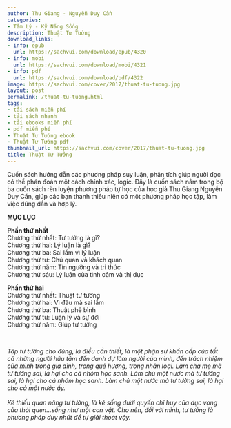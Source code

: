 ```yaml
---
author: Thu Giang - Nguyễn Duy Cần
categories:
- Tâm Lý - Kỹ Năng Sống
description: Thuật Tư Tưởng
download_links:
- info: epub
  url: https://sachvui.com/download/epub/4320
- info: mobi
  url: https://sachvui.com/download/mobi/4321
- info: pdf
  url: https://sachvui.com/download/pdf/4322
image: https://sachvui.com/cover/2017/thuat-tu-tuong.jpg
layout: post
permalink: /thuat-tu-tuong.html
tags:
- tải sách miễn phí
- tải sách nhanh
- tải ebooks miễn phí
- pdf miễn phí
- Thuật Tư Tưởng ebook
- Thuật Tư Tưởng pdf
thumbnail_url: https://sachvui.com/cover/2017/thuat-tu-tuong.jpg
title: Thuật Tư Tưởng
---
```


 <div class="item-desc text-justify"> <p>Cuốn sách hướng dẫn các phương pháp suy luận, phân tích giúp người đọc có thể phán đoán một cách chính xác, logic. Đây là cuốn sách nằm trong bộ ba cuốn sách rèn luyện phương pháp tự học của học giả Thu Giang Nguyễn Duy Cần, giúp các bạn thanh thiếu niên có một phương pháp học tập, làm việc đúng đắn và hợp lý.</p><p><strong>MỤC LỤC</strong></p><p><strong>Phần thứ nhất</strong><br>Chương thứ nhất: Tư tưởng là gì?<br>Chương thứ hai: Lý luận là gì?<br>Chương thứ ba: Sai lầm vì lý luận<br>Chương thứ tư: Chủ quan và khách quan<br>Chương thứ năm: Tín ngưỡng và tri thức<br>Chương thứ sáu: Lý luận của tình cảm và thị dục</p><p><strong>Phần thứ hai</strong><br>Chương thứ nhất: Thuật tư tưởng<br>Chương thứ hai: Vì đâu mà sai lầm<br>Chương thứ ba: Thuật phê bình<br>Chương thứ tư: Luận lý và sự đời<br>Chương thứ năm: Giúp tư tưởng</p><p> </p><p><em>Tập tư tưởng cho đúng, là điều cần thiết, là một phận sự khẩn cấp của tất cả những người hữu tâm đến danh dự làm người của mình, đến trách nhiệm của mình trong gia đình, trong quê hương, trong nhân loại. Làm cha mẹ mà tư tưởng sai, là hại cho cả nhóm học sanh. Làm chủ một nước mà tư tưởng sai, là hại cho cả nhóm học sanh. Làm chủ một nước mà tư tưởng sai, là hại cho cả một nước ấy. <br><br>Kẻ thiếu quan năng tư tưởng, là kẻ sống dưới quyền chỉ huy của dục vọng của thói quen...sống như một con vật. Cho nên, đối với mình, tư tưởng là phương pháp duy nhứt để tự giải thoát vậy.</em></p> </div>